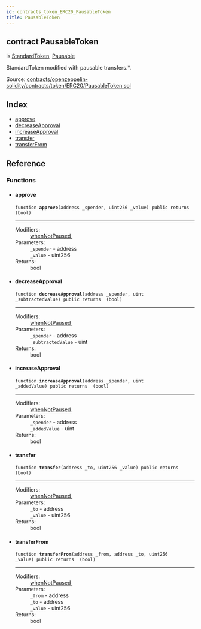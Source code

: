 ```yaml
---
id: contracts_token_ERC20_PausableToken
title: PausableToken
---
```


<div class="contract-doc"><div class="contract"><h2 class="contract-header"><span class="contract-kind">contract</span> PausableToken</h2><p class="base-contracts"><span>is</span> <a href="contracts_token_ERC20_StandardToken.html">StandardToken</a><span>, </span><a href="contracts_lifecycle_Pausable.html">Pausable</a></p><p class="description">StandardToken modified with pausable transfers.*.</p><div class="source">Source: <a href="https://github.com/2keynet/web3-alpha/blob/v0.0.3/contracts/openzeppelin-solidity/contracts/token/ERC20/PausableToken.sol" target="_blank">contracts/openzeppelin-solidity/contracts/token/ERC20/PausableToken.sol</a></div></div><div class="index"><h2>Index</h2><ul><li><a href="contracts_token_ERC20_PausableToken.html#approve">approve</a></li><li><a href="contracts_token_ERC20_PausableToken.html#decreaseApproval">decreaseApproval</a></li><li><a href="contracts_token_ERC20_PausableToken.html#increaseApproval">increaseApproval</a></li><li><a href="contracts_token_ERC20_PausableToken.html#transfer">transfer</a></li><li><a href="contracts_token_ERC20_PausableToken.html#transferFrom">transferFrom</a></li></ul></div><div class="reference"><h2>Reference</h2><div class="functions"><h3>Functions</h3><ul><li><div class="item function"><span id="approve" class="anchor-marker"></span><h4 class="name">approve</h4><div class="body"><code class="signature">function <strong>approve</strong><span>(address _spender, uint256 _value) </span><span>public </span><span>returns  (bool) </span></code><hr/><dl><dt><span class="label-modifiers">Modifiers:</span></dt><dd><a href="contracts_lifecycle_Pausable.html#whenNotPaused">whenNotPaused </a></dd><dt><span class="label-parameters">Parameters:</span></dt><dd><div><code>_spender</code> - address</div><div><code>_value</code> - uint256</div></dd><dt><span class="label-return">Returns:</span></dt><dd>bool</dd></dl></div></div></li><li><div class="item function"><span id="decreaseApproval" class="anchor-marker"></span><h4 class="name">decreaseApproval</h4><div class="body"><code class="signature">function <strong>decreaseApproval</strong><span>(address _spender, uint _subtractedValue) </span><span>public </span><span>returns  (bool) </span></code><hr/><dl><dt><span class="label-modifiers">Modifiers:</span></dt><dd><a href="contracts_lifecycle_Pausable.html#whenNotPaused">whenNotPaused </a></dd><dt><span class="label-parameters">Parameters:</span></dt><dd><div><code>_spender</code> - address</div><div><code>_subtractedValue</code> - uint</div></dd><dt><span class="label-return">Returns:</span></dt><dd>bool</dd></dl></div></div></li><li><div class="item function"><span id="increaseApproval" class="anchor-marker"></span><h4 class="name">increaseApproval</h4><div class="body"><code class="signature">function <strong>increaseApproval</strong><span>(address _spender, uint _addedValue) </span><span>public </span><span>returns  (bool) </span></code><hr/><dl><dt><span class="label-modifiers">Modifiers:</span></dt><dd><a href="contracts_lifecycle_Pausable.html#whenNotPaused">whenNotPaused </a></dd><dt><span class="label-parameters">Parameters:</span></dt><dd><div><code>_spender</code> - address</div><div><code>_addedValue</code> - uint</div></dd><dt><span class="label-return">Returns:</span></dt><dd>bool</dd></dl></div></div></li><li><div class="item function"><span id="transfer" class="anchor-marker"></span><h4 class="name">transfer</h4><div class="body"><code class="signature">function <strong>transfer</strong><span>(address _to, uint256 _value) </span><span>public </span><span>returns  (bool) </span></code><hr/><dl><dt><span class="label-modifiers">Modifiers:</span></dt><dd><a href="contracts_lifecycle_Pausable.html#whenNotPaused">whenNotPaused </a></dd><dt><span class="label-parameters">Parameters:</span></dt><dd><div><code>_to</code> - address</div><div><code>_value</code> - uint256</div></dd><dt><span class="label-return">Returns:</span></dt><dd>bool</dd></dl></div></div></li><li><div class="item function"><span id="transferFrom" class="anchor-marker"></span><h4 class="name">transferFrom</h4><div class="body"><code class="signature">function <strong>transferFrom</strong><span>(address _from, address _to, uint256 _value) </span><span>public </span><span>returns  (bool) </span></code><hr/><dl><dt><span class="label-modifiers">Modifiers:</span></dt><dd><a href="contracts_lifecycle_Pausable.html#whenNotPaused">whenNotPaused </a></dd><dt><span class="label-parameters">Parameters:</span></dt><dd><div><code>_from</code> - address</div><div><code>_to</code> - address</div><div><code>_value</code> - uint256</div></dd><dt><span class="label-return">Returns:</span></dt><dd>bool</dd></dl></div></div></li></ul></div></div></div>
